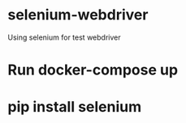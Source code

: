 # selenium-webdriver
Using selenium for test webdriver

# Run docker-compose up 
# pip install selenium  
